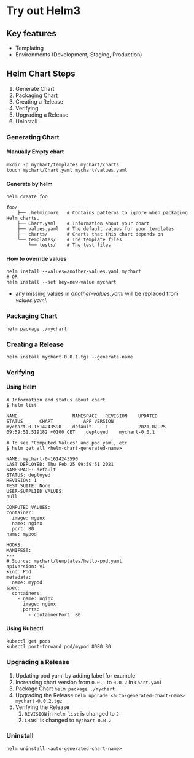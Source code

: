 # Try out Helm3

## Key features
* Templating
* Environments (Development, Staging, Production)

## Helm Chart Steps
1. Generate Chart
2. Packaging Chart
3. Creating a Release
4. Verifying
5. Upgrading a Release
6. Uninstall 

### Generating Chart

#### Manually Empty chart
```shell script
mkdir -p mychart/templates mychart/charts
touch mychart/Chart.yaml mychart/values.yaml
```

#### Generate by helm
`helm create foo`

```shell script
foo/
    ├── .helmignore   # Contains patterns to ignore when packaging Helm charts.
    ├── Chart.yaml    # Information about your chart
    ├── values.yaml   # The default values for your templates
    ├── charts/       # Charts that this chart depends on
    └── templates/    # The template files
        └── tests/    # The test files
```

#### How to override values
```shell script
helm install --values=another-values.yaml mychart
# OR
helm install --set key=new-value mychart
```

* any missing values in *another-values.yaml* will be replaced from *values.yaml*.

### Packaging Chart
`helm package ./mychart`

### Creating a Release
`helm install mychart-0.0.1.tgz --generate-name`

### Verifying
#### Using Helm
```shell script
# Information and status about chart
$ helm list

NAME                	NAMESPACE	REVISION	UPDATED                             	STATUS  	CHART        	APP VERSION
mychart-0-1614243590	default  	1       	2021-02-25 09:59:51.519182 +0100 CET	deployed	mychart-0.0.1	  

# To see "Computed Values" and pod yaml, etc
$ helm get all <helm-chart-generated-name>

NAME: mychart-0-1614243590
LAST DEPLOYED: Thu Feb 25 09:59:51 2021
NAMESPACE: default
STATUS: deployed
REVISION: 1
TEST SUITE: None
USER-SUPPLIED VALUES:
null

COMPUTED VALUES:
container:
  image: nginx
  name: nginx
  port: 80
name: mypod

HOOKS:
MANIFEST:
---
# Source: mychart/templates/hello-pod.yaml
apiVersion: v1
kind: Pod
metadata:
  name: mypod
spec:
  containers:
    - name: nginx
      image: nginx
      ports:
        - containerPort: 80
```

#### Using Kubectl
```shell script
kubectl get pods
kubectl port-forward pod/mypod 8080:80
```

### Upgrading a Release

1. Updating pod yaml by adding label for example
2. Increasing chart version from `0.0.1` to `0.0.2` in `Chart.yaml`
3. Package Chart `helm package ./mychart`
4. Upgrading the Release `helm upgrade <auto-generated-chart-name> mychart-0.0.2.tgz`
5. Verifying the Release
    1. `REVISION` in `helm list` is changed to `2`
    2. `CHART` is changed to `mychart-0.0.2`

### Uninstall
`helm uninstall <auto-generated-chart-name>`